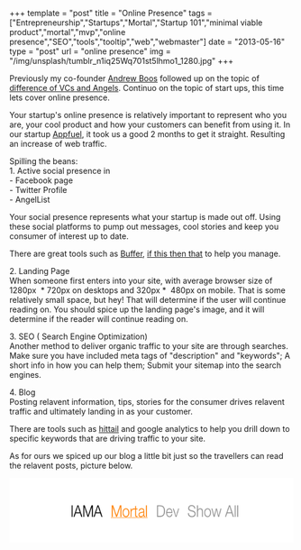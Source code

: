 +++
template = "post"
title = "Online Presence"
tags = ["Entrepreneurship","Startups","Mortal","Startup 101","minimal viable product","mortal","mvp","online presence","SEO","tools","tooltip","web","webmaster"]
date = "2013-05-16"
type = "post"
url = "online presence"
img = "/img/unsplash/tumblr_n1iq25Wq701st5lhmo1_1280.jpg"
+++
<p>Previously my co-founder <a href="http://twitter.com/andrewcboos">Andrew Boos</a> followed up on the topic of <a href='http://andrewboos.com/the-difference-between-vcs-and-angels-reboot/'>difference of VCs and Angels</a>. Continuo on the topic of start ups, this time lets cover online presence.</p>
<p>Your startup's online presence is relatively important to represent who you are, your cool product and how your customers can benefit from using it. In our startup <a href="http://appfuel.me">Appfuel</a>, it took us a good 2 months to get it straight. Resulting an increase of web traffic.</p>
<p>Spilling the beans:<br />
1. Active social presence in<br />
- Facebook page<br />
- Twitter Profile<br />
- AngelList</p>
<p>Your social presence represents what your startup is made out off. Using these social platforms to pump out messages, cool stories and keep you consumer of interest up to date.</p>
<p>There are great tools such as <a href="http://bufferapp.com">Buffer</a>, <a href="http://ifttt.com">if this then that</a> to help you manage.</p>
<p>2. Landing Page<br />
When someone first enters into your site, with average browser size of 1280px  * 720px on desktops and 320px *  480px on mobile. That is some relatively small space, but hey! That will determine if the user will continue reading on. You should spice up the landing page's image, and it will determine if the reader will continue reading on.</p>
<p>3. SEO ( Search Engine Optimization)<br />
Another method to deliver organic traffic to your site are through searches. Make sure you have included meta tags of "description" and "keywords"; A short info in how you can help them; Submit your sitemap into the search engines.</p>
<p>4. Blog<br />
Posting relavent information, tips, stories for the consumer drives relavent traffic and ultimately landing in as your customer.</p>
<p>There are tools such as <a href="http://hittail.com">hittail</a> and google analytics to help you drill down to specific keywords that are driving traffic to your site.</p>
<p>As for ours we spiced up our blog a little bit just so the travellers can read the relavent posts, picture below.</p>
<p><a href="/img/2013/05/Screen-Shot-2013-05-15-at-8.23.07-PM.png"><img class="alignnone size-medium wp-image-233" alt="IAMA - mortal - dev - show all" src="/img/2013/05/Screen-Shot-2013-05-15-at-8.23.07-PM.png" width="600" height="114" /></a></p>
